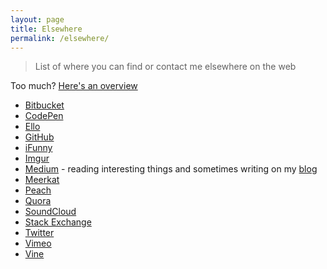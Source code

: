 ```yaml
---
layout: page
title: Elsewhere
permalink: /elsewhere/
---
```


> List of where you can find or contact me elsewhere on the web

Too much? <a href='{{ baseurl }}/hello/'>Here's an overview</a>

<!-- 

-->

- [Bitbucket](https://bitbucket.org/davisonio/)
- [CodePen](http://codepen.io/davisonio/)
- [Ello](https://ello.co/davisonio)
- [GitHub](https://github.com/davisonio)
- [iFunny](http://ifunny.co/davisonio)
- [Imgur](https://imgur.com/user/davisonio)
- [Medium](https://medium.com/@davisonio) - reading interesting things and sometimes writing on my [blog](https://blog.davison.io)
- [Meerkat](https://meerkatapp.co/davisonio)
- [Peach](http://peach.cool/add/davisonio)
- [Quora](https://www.quora.com/profile/Craig-Davison-3)
- [SoundCloud](https://soundcloud.com/davisonio)
- [Stack Exchange](https://stackexchange.com/users/6582211/craig-davison)
- [Twitter](https://twitter.com/davisonio)
- [Vimeo](https://vimeo.com/davisonio)
- [Vine](https://vine.co/davisonio)
